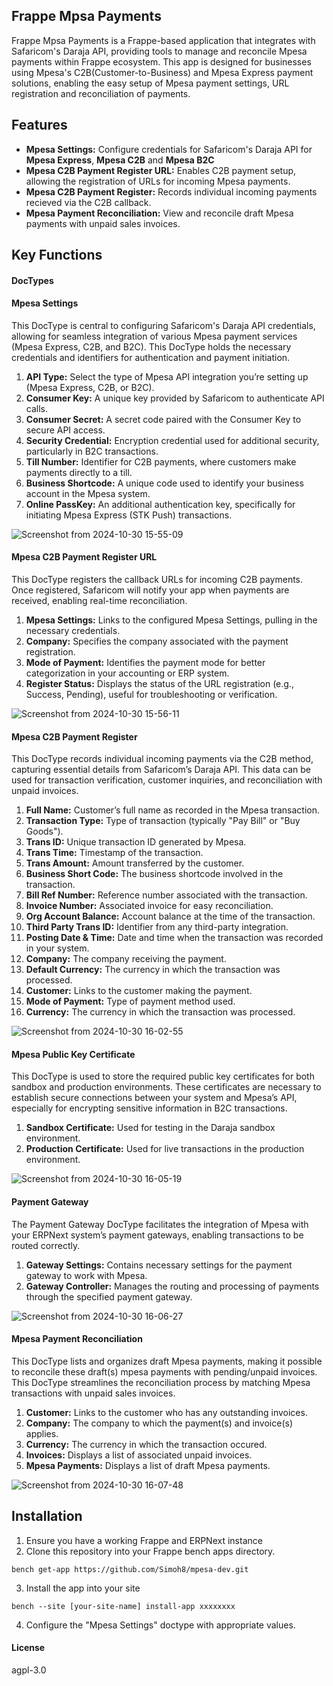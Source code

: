 ## Frappe Mpsa Payments

Frappe Mpsa Payments is a Frappe-based application that integrates with Safaricom's Daraja API, providing tools to manage and reconcile Mpesa payments within Frappe ecosystem. This app is designed for businesses using Mpesa's C2B(Customer-to-Business) and Mpesa Express payment solutions, enabling the easy setup of Mpesa payment settings, URL registration and reconciliation of payments.

## Features

  - **Mpesa Settings:** Configure credentials for Safaricom's Daraja API for **Mpesa Express**, **Mpesa C2B** and **Mpesa B2C**
  - **Mpesa C2B Payment Register URL:** Enables C2B payment setup, allowing the registration of URLs for incoming Mpesa payments.
  - **Mpesa C2B Payment Register:** Records individual incoming payments recieved via the C2B callback.
  - **Mpesa Payment Reconciliation:** View and reconcile draft Mpesa payments with unpaid sales invoices.

## Key Functions
#### DocTypes
<h4>Mpesa Settings</h4>

This DocType is central to configuring Safaricom's Daraja API credentials, allowing for seamless integration of various Mpesa payment services (Mpesa Express, C2B, and B2C). This DocType holds the necessary credentials and identifiers for authentication and payment initiation.

1. **API Type:**  Select the type of Mpesa API integration you’re setting up (Mpesa Express, C2B, or B2C).
2. **Consumer Key:** A unique key provided by Safaricom to authenticate API calls.
3. **Consumer Secret:** A secret code paired with the Consumer Key to secure API access.
4. **Security Credential:** Encryption credential used for additional security, particularly in B2C transactions.
5. **Till Number:** Identifier for C2B payments, where customers make payments directly to a till.
6. **Business Shortcode:** A unique code used to identify your business account in the Mpesa system.
7. **Online PassKey:** An additional authentication key, specifically for initiating Mpesa Express (STK Push) transactions.

![Screenshot from 2024-10-30 15-55-09](https://github.com/user-attachments/assets/f786501f-5c5d-4c27-9a62-ba3d76ce9562)


<h4>Mpesa C2B Payment Register URL</h4>

This DocType registers the callback URLs for incoming C2B payments. Once registered, Safaricom will notify your app when payments are received, enabling real-time reconciliation.

1. **Mpesa Settings:** Links to the configured Mpesa Settings, pulling in the necessary credentials.
2. **Company:** Specifies the company associated with the payment registration.
3. **Mode of Payment:** Identifies the payment mode for better categorization in your accounting or ERP system.
4. **Register Status:** Displays the status of the URL registration (e.g., Success, Pending), useful for troubleshooting or verification.

![Screenshot from 2024-10-30 15-56-11](https://github.com/user-attachments/assets/a30279f5-0fd7-4543-8a0a-1b8a8e2ec363)

<h4>Mpesa C2B Payment Register</h4>

This DocType records individual incoming payments via the C2B method, capturing essential details from Safaricom’s Daraja API. This data can be used for transaction verification, customer inquiries, and reconciliation with unpaid invoices.

1. **Full Name:** Customer’s full name as recorded in the Mpesa transaction.
2. **Transaction Type:** Type of transaction (typically "Pay Bill" or "Buy Goods").
3. **Trans ID:** Unique transaction ID generated by Mpesa.
4. **Trans Time:** Timestamp of the transaction.
5. **Trans Amount:** Amount transferred by the customer.
6. **Business Short Code:** The business shortcode involved in the transaction.
7. **Bill Ref Number:** Reference number associated with the transaction.
8. **Invoice Number:** Associated invoice for easy reconciliation.
9. **Org Account Balance:** Account balance at the time of the transaction.
10. **Third Party Trans ID:** Identifier from any third-party integration.
11. **Posting Date & Time:** Date and time when the transaction was recorded in your system.
12. **Company:** The company receiving the payment.
13. **Default Currency:** The currency in which the transaction was processed.
14. **Customer:** Links to the customer making the payment.
15. **Mode of Payment:** Type of payment method used.
16. **Currency:** The currency in which the transaction was processed.

![Screenshot from 2024-10-30 16-02-55](https://github.com/user-attachments/assets/5eb459ae-ccfb-4a47-bcae-e6c43b397594)

<h4>Mpesa Public Key Certificate</h4>

This DocType is used to store the required public key certificates for both sandbox and production environments. These certificates are necessary to establish secure connections between your system and Mpesa’s API, especially for encrypting sensitive information in B2C transactions.

1. **Sandbox Certificate:** Used for testing in the Daraja sandbox environment.
2. **Production Certificate:**  Used for live transactions in the production environment.

![Screenshot from 2024-10-30 16-05-19](https://github.com/user-attachments/assets/ab93b070-75df-4e76-81e5-2179cfefcffd)

<h4>Payment Gateway</h4>

The Payment Gateway DocType facilitates the integration of Mpesa with your ERPNext system’s payment gateways, enabling transactions to be routed correctly.

1. **Gateway Settings:** Contains necessary settings for the payment gateway to work with Mpesa.
2. **Gateway Controller:** Manages the routing and processing of payments through the specified payment gateway.

![Screenshot from 2024-10-30 16-06-27](https://github.com/user-attachments/assets/03d795f3-1b44-4011-8c9f-330ea747a09c)

<h4>Mpesa Payment Reconciliation</h4>

This DocType lists and organizes draft Mpesa payments, making it possible to reconcile these draft(s) mpesa payments with pending/unpaid invoices. This DocType streamlines the reconciliation process by matching Mpesa transactions with unpaid sales invoices.

1. **Customer:** Links to the customer who has any outstanding invoices.
2. **Company:** The company to which the payment(s) and invoice(s) applies.
3. **Currency:** The currency in which the transaction occured.
4. **Invoices:** Displays a list of associated unpaid invoices.
5. **Mpesa Payments:** Displays a list of draft Mpesa payments.

![Screenshot from 2024-10-30 16-07-48](https://github.com/user-attachments/assets/1a61bdce-529e-411f-9a70-1d6a6170ca4e)

## Installation
1. Ensure you have a working Frappe and ERPNext instance
2. Clone this repository into your Frappe bench apps directory.

 ``` 
 bench get-app https://github.com/Simoh8/mpesa-dev.git
 ```

 3. Install the app into your site
 ``` 
 bench --site [your-site-name] install-app xxxxxxxx
 ```
 4. Configure the "Mpesa Settings" doctype with appropriate values.


#### License

agpl-3.0
